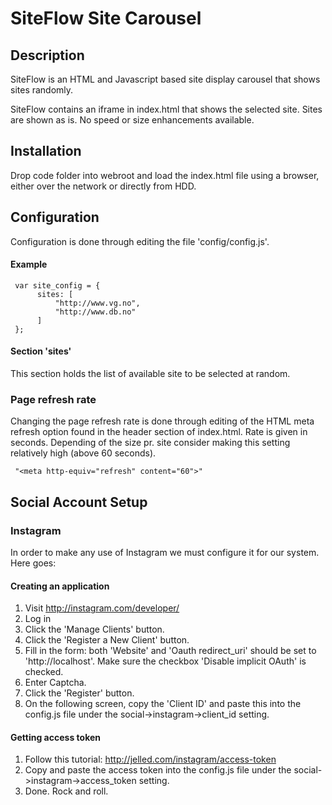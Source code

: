 # SiteFlow Site Carousel #

## Description ##
SiteFlow is an HTML and Javascript based site display carousel that shows sites
randomly.

SiteFlow contains an iframe in index.html that shows the selected site. Sites are
shown as is. No speed or size enhancements available.

## Installation ##
Drop code folder into webroot and load the index.html file using a browser, either over the
network or directly from HDD.

## Configuration ##
Configuration is done through editing the file 'config/config.js'.

#### Example ####

     var site_config = {
          sites: [
              "http://www.vg.no",
              "http://www.db.no"
          ]
     };

#### Section 'sites' ####
This section holds the list of available site to be selected at
random.

### Page refresh rate ###

Changing the page refresh rate is done through editing of the
HTML meta refresh option found in the header section of index.html.
Rate is given in seconds. Depending of the size pr. site consider
making this setting relatively high (above 60 seconds).

     "<meta http-equiv="refresh" content="60">"


## Social Account Setup ##

### Instagram ###

In order to make any use of Instagram we must configure it for our system. Here goes:

#### Creating an application ####
1. Visit http://instagram.com/developer/
2. Log in
3. Click the 'Manage Clients' button.
4. Click the 'Register a New Client' button.
5. Fill in the form: both 'Website' and 'Oauth redirect_uri' should be set to 'http://localhost'. Make sure the checkbox 'Disable implicit OAuth' is checked.
6. Enter Captcha.
7. Click the 'Register' button.
8. On the following screen, copy the 'Client ID' and paste this into the config.js file under the social->instagram->client_id setting.

#### Getting access token ####

1. Follow this tutorial: http://jelled.com/instagram/access-token
2. Copy and paste the access token into the config.js file under the social->instagram->access_token setting.
3. Done. Rock and roll.

